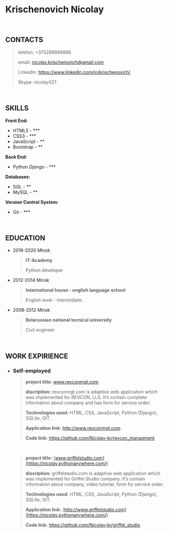 # Krischenovich Nicolay
<br>

## CONTACTS

> telefon: +375298996866
>
> email: nicolay.krischenovich@gmail.com
>
>Linkedin: <https://www.linkedin.com/in/krischenovich/>
>
> Skype: nicolay021
<br>

## SKILLS

**Front End:**                
  * HTML5 - ***
  * CSS3 - ***
  * JavaScript - **
  * Bootstrap - **

**Back End:**
 * Python *Django* - ***

**Databases:**
  * SQL - **
  * MySQL - **

**Version Control System:**
  * Git - ***
<br>

## EDUCATION
  * 2019-2020 Minsk
  
    > **IT-Academy**
    >
    > Python developer
    
  * 2012-2014 Minsk
   
     > **International house - english language school**
     >
     > English level - intermidiate.
    
  * 2008-2012 Minsk
  
    > **Belarussian national tecnical university**
    >
    > Сivil engineer
 <br> 
 
## WORK EXPIRIENCE
   
* ### Self-employed

     > **project title:** www.revconmgt.com
     >
     > **discription:** revconmgt.com
     > is adaptive web application which was implemented for REVCON, LLS. It’s contain complete information about company and has form for service order.
     >
     > **Technologies used:** HTML, CSS, JavaScript, Python (Django), SQLite, GIT.
     >
     > **Application link:** <http://www.revconmgt.com>
     >
     > **Code link:** <https://github.com/Nicolay-kr/revcon_managment>
     <br>
     
     
     > **project title:** [www.griffelstudio.com](https://nicolay.pythonanywhere.com/)
     >
     > **discription:** griffelstudio.com
     > is adaptive web application which was implemented for Griffel Studio company. It’s contain information about company, video tutorial, form for service order.
     >
     > **Technologies used:** HTML, CSS, JavaScript, Python (Django), SQLite, GIT.
     >
     > **Application link:** [http://www.griffelstudio.com](https://nicolay.pythonanywhere.com/)
     >
     > **Code link:** <https://github.com/Nicolay-kr/griffel_studio>

